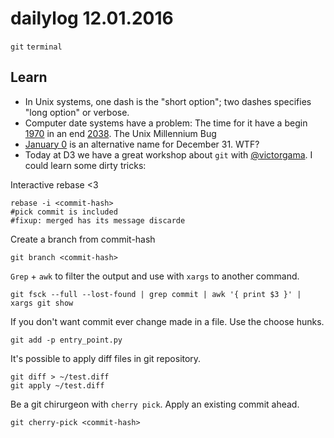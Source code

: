 # dailylog 12.01.2016
`git` `terminal` 

## Learn

- In Unix systems, one dash is the "short option"; two dashes specifies "long option" or verbose.
- Computer date systems have a problem: The time for it have a begin [1970](https://en.wikipedia.org/wiki/Unix_time) in an end [2038](https://en.wikipedia.org/wiki/Year_2038_problem). The Unix Millennium Bug
- [January 0](https://en.wikipedia.org/wiki/January_0) is an alternative name for December 31. WTF?
- Today at D3 we have a great workshop about `git` with [@victorgama](https://github.com/victorgama). I could learn some dirty tricks:

Interactive rebase <3
```git 
rebase -i <commit-hash>
#pick commit is included
#fixup: merged has its message discarde
```

Create a branch from commit-hash
```git 
git branch <commit-hash>
```

`Grep` + `awk` to filter the output and use with `xargs` to another command.
```git
git fsck --full --lost-found | grep commit | awk '{ print $3 }' | xargs git show
```

If you don't want commit ever change made in a file. Use the choose hunks.
```git
git add -p entry_point.py
```

It's possible to apply diff files in git repository.
```git
git diff > ~/test.diff
git apply ~/test.diff
```

Be a git chirurgeon with `cherry pick`. Apply an existing commit ahead.
```git 
git cherry-pick <commit-hash>
```
